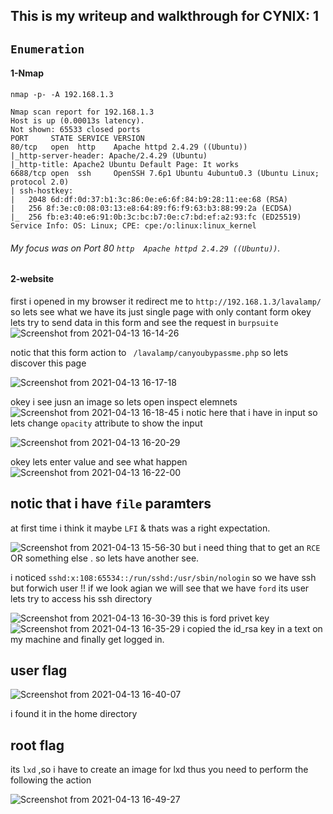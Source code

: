 
## This is my writeup and walkthrough for CYNIX: 1

## `Enumeration`
   
#### 1-Nmap 
`nmap -p- -A 192.168.1.3`

```Starting Nmap 7.91 ( https://nmap.org ) at 2021-04-13 14:03 EET
Nmap scan report for 192.168.1.3
Host is up (0.00013s latency).
Not shown: 65533 closed ports
PORT     STATE SERVICE VERSION
80/tcp   open  http    Apache httpd 2.4.29 ((Ubuntu))
|_http-server-header: Apache/2.4.29 (Ubuntu)
|_http-title: Apache2 Ubuntu Default Page: It works
6688/tcp open  ssh     OpenSSH 7.6p1 Ubuntu 4ubuntu0.3 (Ubuntu Linux; protocol 2.0)
| ssh-hostkey: 
|   2048 6d:df:0d:37:b1:3c:86:0e:e6:6f:84:b9:28:11:ee:68 (RSA)
|   256 8f:3e:c0:08:03:13:e8:64:89:f6:f9:63:b3:88:99:2a (ECDSA)
|_  256 fb:e3:40:e6:91:0b:3c:bc:b7:0e:c7:bd:ef:a2:93:fc (ED25519)
Service Info: OS: Linux; CPE: cpe:/o:linux:linux_kernel
```
###### My focus was on Port 80 `http  Apache httpd 2.4.29 ((Ubuntu))`.
#### 2-website
first  i opened in my browser it redirect me to `http://192.168.1.3/lavalamp/` so lets see what we have 
its just single page with only contant form okey lets try to send data in this form and see the request in `burpsuite` 
![Screenshot from 2021-04-13 16-14-26](https://user-images.githubusercontent.com/34393428/114567382-7bf8b100-9c73-11eb-9098-e8adac347a57.png)
 
notic that this form action to ` /lavalamp/canyoubypassme.php` so lets discover this page 

![Screenshot from 2021-04-13 16-17-18](https://user-images.githubusercontent.com/34393428/114567759-d265ef80-9c73-11eb-9984-582015132664.png)

okey i see jusn an image so lets open inspect elemnets 
![Screenshot from 2021-04-13 16-18-45](https://user-images.githubusercontent.com/34393428/114567991-080ad880-9c74-11eb-8f04-3436b6de3723.png)
i notic here that i have in input so lets change `opacity` attribute to show the input 

![Screenshot from 2021-04-13 16-20-29](https://user-images.githubusercontent.com/34393428/114568265-4607fc80-9c74-11eb-92cf-46b76aea03fe.png)
 
okey lets enter value and  see what happen 
![Screenshot from 2021-04-13 16-22-00](https://user-images.githubusercontent.com/34393428/114568536-7ea7d600-9c74-11eb-9f1b-fda2354a687a.png)
## notic that i have `file` paramters 
at first time i think it maybe `LFI` & thats was a right expectation. 

![Screenshot from 2021-04-13 15-56-30](https://user-images.githubusercontent.com/34393428/114568725-ac8d1a80-9c74-11eb-8a55-5c5afd5f1e76.png) 
 but i need thing that to get an `RCE` OR something else .
 so lets have another see.

i noticed  `sshd:x:108:65534::/run/sshd:/usr/sbin/nologin` 
so we have ssh but forwich user !! 
if we look agian we will see that we have `ford` its user 
lets try to access his ssh directory  

![Screenshot from 2021-04-13 16-30-39](https://user-images.githubusercontent.com/34393428/114569950-b5cab700-9c75-11eb-8b01-aea718173c91.png)
this is ford privet key 
![Screenshot from 2021-04-13 16-35-29](https://user-images.githubusercontent.com/34393428/114570798-6933ab80-9c76-11eb-8057-1643ca5e2a98.png)
 i copied the id_rsa key in a text on my machine and finally get logged in.
## user flag
![Screenshot from 2021-04-13 16-40-07](https://user-images.githubusercontent.com/34393428/114571867-45bd3080-9c77-11eb-9207-933c4701ba6c.png)
 
 i found it in the home directory

## root flag

 its `lxd` ,so i have to create an image for lxd thus you need to perform the following the action

![Screenshot from 2021-04-13 16-49-27](https://user-images.githubusercontent.com/34393428/114632784-a96b4c00-9cbf-11eb-925f-841d5c7522ae.png)
